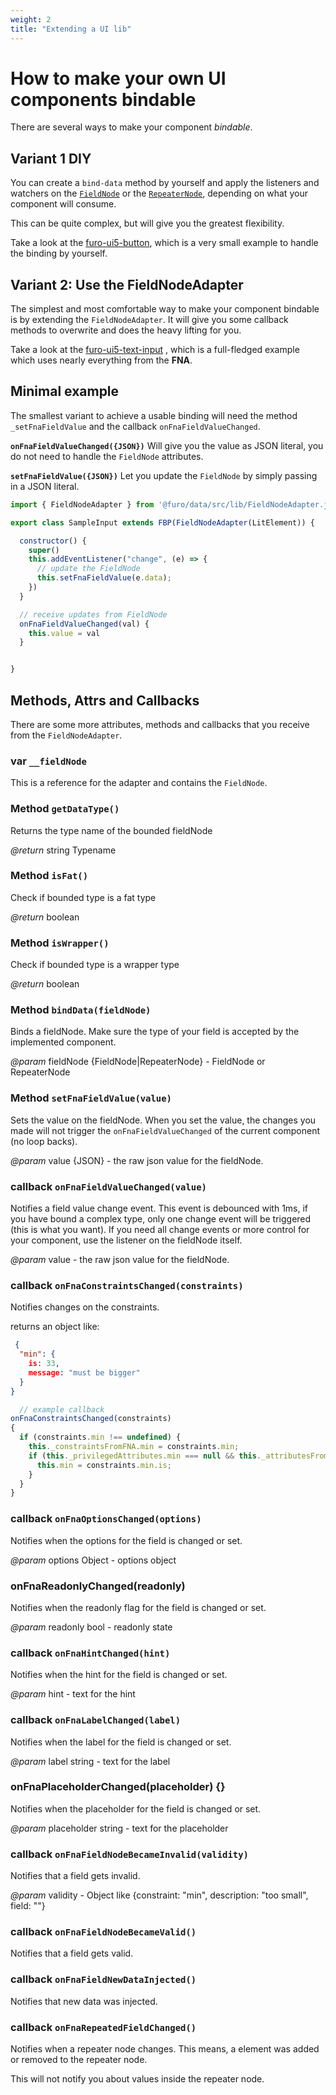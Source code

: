 ```yaml
---
weight: 2 
title: "Extending a UI lib"
---
```


# How to make your own UI components bindable

There are several ways to make your component *bindable*.

## Variant 1 DIY

You can create a `bind-data` method by yourself and apply the listeners and watchers on
the [`FieldNode`](/docs/modules/furo-data/FieldNode/)
or the [`RepeaterNode`](/docs/modules/furo-data/RepeaterNode/), depending on what your component will consume.

This can be quite complex, but will give you the greatest flexibility.

Take a look at the [furo-ui5-button](https://github.com/theNorstroem/furo-ui5/blob/main/src/furo-ui5-button.js), which
is a very small example to handle the binding by yourself.

## Variant 2: Use the FieldNodeAdapter

The simplest and most comfortable way to make your component bindable is by extending the `FieldNodeAdapter`. It will
give you some callback methods to overwrite and does the heavy lifting for you.

Take a look at the [furo-ui5-text-input](https://github.com/theNorstroem/furo-ui5/blob/main/src/furo-ui5-text-input.js)
, which is a full-fledged example which uses nearly everything from the **FNA**.

## Minimal example

The smallest variant to achieve a usable binding will need the method `_setFnaFieldValue` and the
callback `onFnaFieldValueChanged`.

**`onFnaFieldValueChanged({JSON})`**
Will give you the value as JSON literal, you do not need to handle the  `FieldNode` attributes.

**`setFnaFieldValue({JSON})`**
Let you update the `FieldNode` by simply passing in a JSON literal.

```js
import { FieldNodeAdapter } from '@furo/data/src/lib/FieldNodeAdapter.js';

export class SampleInput extends FBP(FieldNodeAdapter(LitElement)) {

  constructor() {
    super()
    this.addEventListener("change", (e) => {
      // update the FieldNode
      this.setFnaFieldValue(e.data);
    })
  }

  // receive updates from FieldNode
  onFnaFieldValueChanged(val) {
    this.value = val
  }


}

```

## Methods, Attrs and Callbacks

There are some more attributes, methods and callbacks that you receive from the `FieldNodeAdapter`.


### var `__fieldNode`

This is a reference for the adapter and contains the `FieldNode`.

### Method `getDataType()`

Returns the type name of the bounded fieldNode

*@return* string Typename

### Method `isFat()`
Check if bounded type is a fat type

*@return* boolean

### Method `isWrapper()`
Check if bounded type is a wrapper type

*@return* boolean 

### Method `bindData(fieldNode)`
Binds a fieldNode. Make sure the type of your field is accepted by the implemented component. 

*@param* fieldNode {FieldNode|RepeaterNode} - FieldNode or RepeaterNode

### Method `setFnaFieldValue(value)`

Sets the value on the fieldNode. When you set the value, the changes you made will not trigger
the `onFnaFieldValueChanged` of the current component (no loop backs).  

*@param* value {JSON} - the raw json value for the fieldNode. 

### callback `onFnaFieldValueChanged(value)`
Notifies a field value change event. This event is debounced with 1ms, if you have bound a complex type, only one change
event will be triggered (this is what you want). If you need all change events or more control for your component, use
the listener on the fieldNode itself.

*@param* value - the raw json value for the fieldNode. 

### callback `onFnaConstraintsChanged(constraints)`
Notifies changes on the constraints.

returns an object like:

```json
 {
  "min": {
    is: 33,
    message: "must be bigger"
  }
}
```

```javascript
  // example callback
onFnaConstraintsChanged(constraints)
{
  if (constraints.min !== undefined) {
    this._constraintsFromFNA.min = constraints.min;
    if (this._privilegedAttributes.min === null && this._attributesFromFAT.min === undefined) {
      this.min = constraints.min.is;
    }
  }
}
```


### callback `onFnaOptionsChanged(options)`
Notifies when the options for the field is changed or set. 

*@param* options Object - options object


### onFnaReadonlyChanged(readonly)
Notifies when the readonly flag for the field is changed or set. 

*@param* readonly bool - readonly state 


### callback `onFnaHintChanged(hint)`

Notifies when the hint for the field is changed or set. 

*@param* hint - text for the hint

### callback `onFnaLabelChanged(label)`

Notifies when the label for the field is changed or set. 

*@param* label string - text for the label


### onFnaPlaceholderChanged(placeholder) {}
Notifies when the placeholder for the field is changed or set.

*@param* placeholder string - text for the placeholder


### callback `onFnaFieldNodeBecameInvalid(validity)`
Notifies that a field gets invalid.

*@param* validity - Object like {constraint: "min", description: "too small", field: ""} 

### callback `onFnaFieldNodeBecameValid()`
Notifies that a field gets valid.

### callback `onFnaFieldNewDataInjected()`
Notifies that new data was injected.


### callback `onFnaRepeatedFieldChanged()`
Notifies when a repeater node changes. This means, a element was added or removed to 
the repeater node.

This will not notify you about values inside the repeater node.
    
